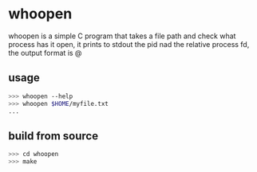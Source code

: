 # whoopen

whoopen is a simple C program that takes a file path and check what process has it open, it prints to stdout the pid nad the relative process fd,
the output format is <pid>@<fdpath>

## usage
```sh
>>> whoopen --help
>>> whoopen $HOME/myfile.txt
...
```

## build from source
```sh
>>> cd whoopen
>>> make
```


